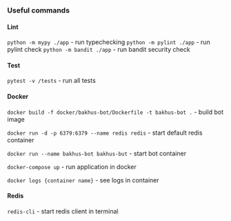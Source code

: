 ### Useful commands

#### Lint
`python -m mypy ./app` - run typechecking
`python -m pylint ./app` - run pylint check
`python -m bandit ./app` - run bandit security check


#### Test
`pytest -v /tests` - run all tests


#### Docker
`docker build -f docker/bakhus-bot/Dockerfile -t bakhus-bot .` - build bot image

`docker run -d -p 6379:6379 --name redis redis` - start default redis container

`docker run --name bakhus-bot bakhus-but` - start bot container

`docker-compose up` - run application in docker

`docker logs {container name}` - see logs in container

#### Redis
`redis-cli` - start redis client in terminal 